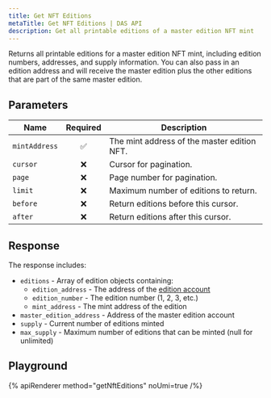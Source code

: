 ```yaml
---
title: Get NFT Editions
metaTitle: Get NFT Editions | DAS API
description: Get all printable editions of a master edition NFT mint
---
```


Returns all printable editions for a master edition NFT mint, including edition numbers, addresses, and supply information. You can also pass in an edition address and will receive the master edition plus the other editions that are part of the same master edition.

## Parameters

| Name          | Required | Description                                        |
| ------------- | :------: | -------------------------------------------------- |
| `mintAddress` |    ✅    | The mint address of the master edition NFT.       |
| `cursor`      |    ❌    | Cursor for pagination.                             |
| `page`        |    ❌    | Page number for pagination.                        |
| `limit`       |    ❌    | Maximum number of editions to return.              |
| `before`      |    ❌    | Return editions before this cursor.                |
| `after`       |    ❌    | Return editions after this cursor.                 |

## Response

The response includes:

- `editions` - Array of edition objects containing:
  - `edition_address` - The address of the [edition account](/token-metadata#printing-editions)
  - `edition_number` - The edition number (1, 2, 3, etc.)
  - `mint_address` - The mint address of the edition
- `master_edition_address` - Address of the master edition account
- `supply` - Current number of editions minted
- `max_supply` - Maximum number of editions that can be minted (null for unlimited)


## Playground

{% apiRenderer method="getNftEditions" noUmi=true /%}